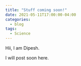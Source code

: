 ```yaml
---
title: "Stuff coming soon!"
date: 2021-05-11T17:00:00-04:00
categories:
  - blog
tags:
  - Science
---
```


Hii, I am Dipesh.

I will post soon here.

